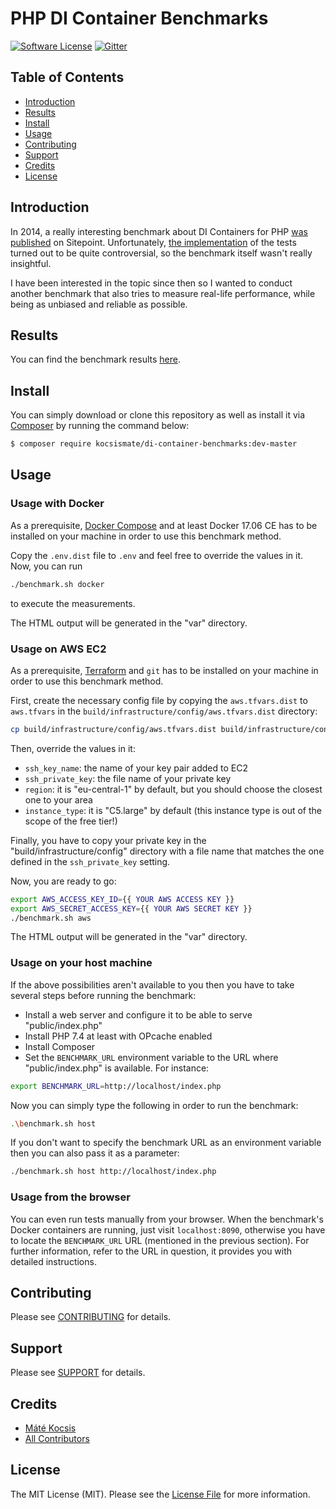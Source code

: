 # PHP DI Container Benchmarks

[![Software License][ico-license]](LICENSE)
[![Gitter][ico-gitter]][link-gitter]

## Table of Contents

* [Introduction](#introduction)
* [Results](#results)
* [Install](#install)
* [Usage](#usage)
* [Contributing](#contributing)
* [Support](#support)
* [Credits](#credits)
* [License](#license)

## Introduction

In 2014, a really interesting benchmark about DI Containers for PHP
[was published](https://www.sitepoint.com/php-dependency-injection-container-performance-benchmarks/) on Sitepoint.
Unfortunately, [the implementation](https://github.com/TomBZombie/php-dependency-injection-benchmarks) of the tests
turned out to be quite controversial, so the benchmark itself wasn't really insightful.

I have been interested in the topic since then so I wanted to conduct another benchmark that also tries to measure real-life
performance, while being as unbiased and reliable as possible.

## Results

You can find the benchmark results [here](https://rawgit.com/kocsismate/php-di-container-benchmarks/master/var/benchmark.html).

## Install

You can simply download or clone this repository as well as install it via [Composer](https://getcomposer.org) by
running the command below:

```bash
$ composer require kocsismate/di-container-benchmarks:dev-master
```

## Usage

### Usage with Docker

As a prerequisite, [Docker Compose](https://www.docker.com/products/docker-compose) and at least Docker
17.06 CE has to be installed on your machine in order to use this benchmark method.

Copy the `.env.dist` file to `.env` and feel free to override the values in it. Now, you can run

```bash
./benchmark.sh docker
```

to execute the measurements.

The HTML output will be generated in the "var" directory.

### Usage on AWS EC2

As a prerequisite, [Terraform](https://www.terraform.io) and `git` has to be installed on your machine
in order to use this benchmark method.

First, create the necessary config file by copying the `aws.tfvars.dist` to `aws.tfvars` in the
`build/infrastructure/config/aws.tfvars.dist` directory:

```bash
cp build/infrastructure/config/aws.tfvars.dist build/infrastructure/config/aws.tfvars
```

Then, override the values in it:

- `ssh_key_name`: the name of your key pair added to EC2
- `ssh_private_key`: the file name of your private key
- `region`: it is "eu-central-1" by default, but you should choose the closest one to your area
- `instance_type`: it is "C5.large" by default (this instance type is out of the scope of the free tier!)

Finally, you have to copy your private key in the "build/infrastructure/config" directory with a file name that matches
the one defined in the `ssh_private_key` setting.

Now, you are ready to go:

```bash
export AWS_ACCESS_KEY_ID={{ YOUR AWS ACCESS KEY }}
export AWS_SECRET_ACCESS_KEY={{ YOUR AWS SECRET KEY }}
./benchmark.sh aws
```

The HTML output will be generated in the "var" directory.

### Usage on your host machine

If the above possibilities aren't available to you then you have to take several steps before running the benchmark:

- Install a web server and configure it to be able to serve "public/index.php"
- Install PHP 7.4 at least with OPcache enabled
- Install Composer
- Set the `BENCHMARK_URL` environment variable to the URL where "public/index.php" is available. For instance:

```bash
export BENCHMARK_URL=http://localhost/index.php
``` 

Now you can simply type the following in order to run the benchmark:

```bash
.\benchmark.sh host
```

If you don't want to specify the benchmark URL as an environment variable then you can also pass it as a parameter:

```bash
./benchmark.sh host http://localhost/index.php
```

### Usage from the browser

You can even run tests manually from your browser. When the benchmark's Docker containers are running, just visit
`localhost:8090`, otherwise you have to locate the `BENCHMARK_URL` URL (mentioned in the previous section). For further
information, refer to the URL in question, it provides you with detailed instructions.

## Contributing

Please see [CONTRIBUTING](CONTRIBUTING.md) for details.

## Support

Please see [SUPPORT](SUPPORT.md) for details.

## Credits

- [Máté Kocsis][link-author]
- [All Contributors][link-contributors]

## License

The MIT License (MIT). Please see the [License File](LICENSE) for more information.

[ico-license]: https://img.shields.io/badge/license-MIT-brightgreen.svg
[ico-gitter]: https://badges.gitter.im/kocsismate/php-di-container-benchmarks.svg

[link-gitter]: https://gitter.im/kocsismate/php-di-container-benchmarks?utm_source=badge&utm_medium=badge&utm_campaign=pr-badge
[link-author]: https://github.com/kocsismate
[link-contributors]: ../../contributors
